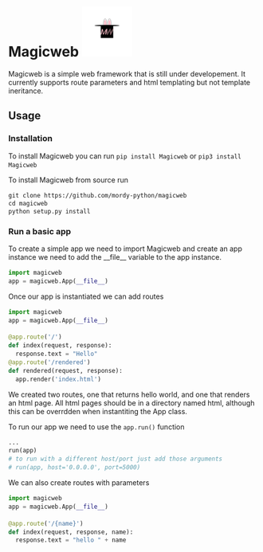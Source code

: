 # Magicweb <img src='withletters.png' width='100' height='100'/>
Magicweb is a simple web framework that is still under developement. It currently supports route parameters and html templating but not template ineritance.

## Usage

### Installation

To install Magicweb you can run
`pip install Magicweb` or `pip3 install Magicweb`

To install Magicweb from source run

```shell
git clone https://github.com/mordy-python/magicweb
cd magicweb
python setup.py install
```

### Run a basic app

To create a simple app we need to import Magicweb and create an app instance
we need to add the \_\_file\_\_ variable to the app instance.

```python
import magicweb
app = magicweb.App(__file__)
```

Once our app is instantiated we can add routes

```python
import magicweb
app = magicweb.App(__file__)

@app.route('/')
def index(request, response):
  response.text = "Hello"
@app.route('/rendered')
def rendered(request, response):
  app.render('index.html')
```

We created two routes, one that returns hello world, and one that renders an html page. All html pages should be in a directory named html, although this can be overrdden when instantiting the App class.

To run our app we need to use the `app.run()` function

```python
...
run(app)
# to run with a different host/port just add those arguments
# run(app, host='0.0.0.0', port=5000)
```

We can also create routes with parameters

```python
import magicweb
app = magicweb.App(__file__)

@app.route('/{name}')
def index(request, response, name):
  response.text = "hello " + name
```

